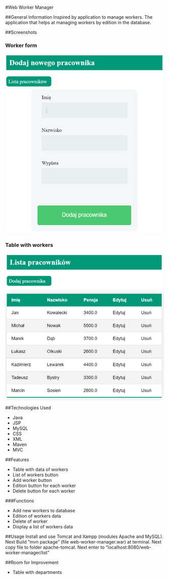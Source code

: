 #Web Worker Manager

##General Information
Inspired by application to manage workers. 
The application that helps at managing workers by 
edition in the database.

##Screenshots

### Worker form
![worker form](img/addworker.png)

### Table with workers
![list of workers](./img/listworkers.png)

##Technologies Used
- Java
- JSP
- MySQL
- CSS
- XML
- Maven
- MVC

##Features
- Table with data of workers
- List of workers button
- Add worker button
- Edition button for each worker
- Delete button for each worker

###Functions
- Add new workers to database
- Edition of workers data
- Delete of worker
- Display a list of workers data

##Usage
Install and use Tomcat and Xampp 
(modules Apache and MySQL). Next Build ”mvn package” 
(file web-worker-manager.war) at terminal. 
Next copy file to folder apache-tomcat. 
Next enter to ”localhost:8080/web-worker-manager/list”

##Room for Improvement
- Table with departments